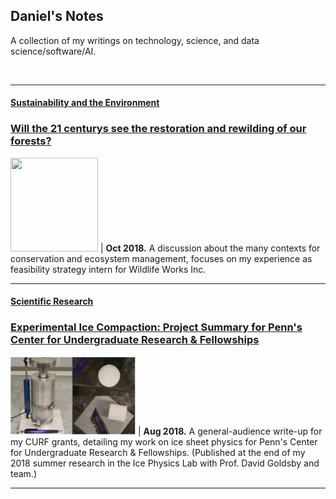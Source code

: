 


## Daniel's Notes

A collection of my writings on technology, science, and data science/software/AI. 

<br>

---

#### <ins> Sustainability and the Environment </ins>

### [Will the 21 centurys see the restoration and rewilding of our forests?](blogs/psr_redd_blog.md)


<img src="images/redd_blog.png?raw=true" width="140" height="150">                                            | **Oct 2018.** A discussion about the many contexts for conservation and ecosystem management, focuses on my experience as feasibility strategy intern for Wildlife Works Inc. 

---

#### <ins> Scientific Research </ins>

### [Experimental Ice Compaction: Project Summary for Penn's Center for Undergraduate Research & Fellowships](blogs/exp_ice_blog.md)
 
<img src="images/rig.png?raw=true" width="200" height="125">                                            | **Aug 2018.** A general-audience write-up for my CURF grants, detailing my work on ice sheet physics for Penn's Center for Undergraduate Research & Fellowships. (Published at the end of my 2018 summer research in the Ice Physics Lab with Prof. David Goldsby and team.) 

---



